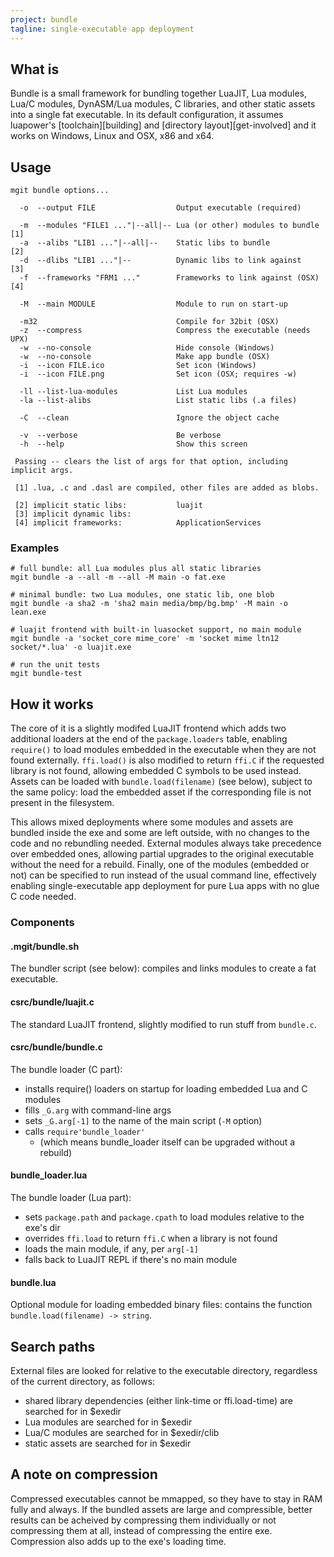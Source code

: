 ```yaml
---
project: bundle
tagline: single-executable app deployment
---
```


## What is

Bundle is a small framework for bundling together LuaJIT, Lua modules,
Lua/C modules, DynASM/Lua modules, C libraries, and other static assets
into a single fat executable. In its default configuration, it assumes
luapower's [toolchain][building] and [directory layout][get-involved]
and it works on Windows, Linux and OSX, x86 and x64.

## Usage

	mgit bundle options...

	  -o  --output FILE                  Output executable (required)

	  -m  --modules "FILE1 ..."|--all|-- Lua (or other) modules to bundle [1]
	  -a  --alibs "LIB1 ..."|--all|--    Static libs to bundle            [2]
	  -d  --dlibs "LIB1 ..."|--          Dynamic libs to link against     [3]
	  -f  --frameworks "FRM1 ..."        Frameworks to link against (OSX) [4]

	  -M  --main MODULE                  Module to run on start-up

	  -m32                               Compile for 32bit (OSX)
	  -z  --compress                     Compress the executable (needs UPX)
	  -w  --no-console                   Hide console (Windows)
	  -w  --no-console                   Make app bundle (OSX)
	  -i  --icon FILE.ico                Set icon (Windows)
	  -i  --icon FILE.png                Set icon (OSX; requires -w)

	  -ll --list-lua-modules             List Lua modules
	  -la --list-alibs                   List static libs (.a files)

	  -C  --clean                        Ignore the object cache

	  -v  --verbose                      Be verbose
	  -h  --help                         Show this screen

	 Passing -- clears the list of args for that option, including implicit args.

	 [1] .lua, .c and .dasl are compiled, other files are added as blobs.

	 [2] implicit static libs:           luajit
	 [3] implicit dynamic libs:
	 [4] implicit frameworks:            ApplicationServices


### Examples

	# full bundle: all Lua modules plus all static libraries
	mgit bundle -a --all -m --all -M main -o fat.exe

	# minimal bundle: two Lua modules, one static lib, one blob
	mgit bundle -a sha2 -m 'sha2 main media/bmp/bg.bmp' -M main -o lean.exe

	# luajit frontend with built-in luasocket support, no main module
	mgit bundle -a 'socket_core mime_core' -m 'socket mime ltn12 socket/*.lua' -o luajit.exe

	# run the unit tests
	mgit bundle-test


## How it works

The core of it is a slightly modifed LuaJIT frontend which adds two
additional loaders at the end of the `package.loaders` table, enabling
`require()` to load modules embedded in the executable when they are
not found externally. `ffi.load()` is also modified to return `ffi.C` if
the requested library is not found, allowing embedded C symbols to be used
instead. Assets can be loaded with `bundle.load(filename)` (see below),
subject to the same policy: load the embedded asset if the corresponding
file is not present in the filesystem.

This allows mixed deployments where some modules and assets are bundled
inside the exe and some are left outside, with no changes to the code and no
rebundling needed. External modules always take precedence over embedded ones,
allowing partial upgrades to the original executable without the need for a
rebuild. Finally, one of the modules (embedded or not) can be specified
to run instead of the usual command line, effectively enabling
single-executable app deployment for pure Lua apps with no glue C code needed.

### Components

#### .mgit/bundle.sh

The bundler script (see below): compiles and links modules to create
a fat executable.

#### csrc/bundle/luajit.c

The standard LuaJIT frontend, slightly modified to run stuff from `bundle.c`.

#### csrc/bundle/bundle.c

The bundle loader (C part):

  * installs require() loaders on startup for loading embedded Lua
  and C modules
  * fills `_G.arg` with command-line args
  * sets `_G.arg[-1]` to the name of the main script (`-M` option)
  * calls `require'bundle_loader'`
    * (which means bundle_loader itself can be upgraded without a rebuild)

#### bundle_loader.lua

The bundle loader (Lua part):

  * sets `package.path` and `package.cpath` to load modules relative
  to the exe's dir
  * overrides `ffi.load` to return `ffi.C` when a library is not found
  * loads the main module, if any, per `arg[-1]`
  * falls back to LuaJIT REPL if there's no main module

#### bundle.lua

Optional module for loading embedded binary files: contains the function
`bundle.load(filename) -> string`.

## Search paths

External files are looked for relative to the executable directory,
regardless of the current directory, as follows:

  * shared library dependencies (either link-time or ffi.load-time) are
  searched for in $exedir
  * Lua modules are searched for in $exedir
  * Lua/C modules are searched for in $exedir/clib
  * static assets are searched for in $exedir


## A note on compression

Compressed executables cannot be mmapped, so they have to stay in RAM
fully and always. If the bundled assets are large and compressible,
better results can be acheived by compressing them individually or not
compressing them at all, instead of compressing the entire exe.
Compression also adds up to the exe's loading time.

